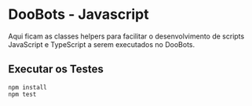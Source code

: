 # DooBots - Javascript

Aqui ficam as classes helpers para facilitar o desenvolvimento de scripts JavaScript e TypeScript a serem executados no DooBots.

## Executar os Testes

```shell
npm install
npm test
```